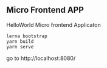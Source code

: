 ## Micro Frontend APP

HelloWorld Micro frontend Applicaton

```shell
lerna bootstrap
yarn build
yarn serve
```

go to http://localhost:8080/
